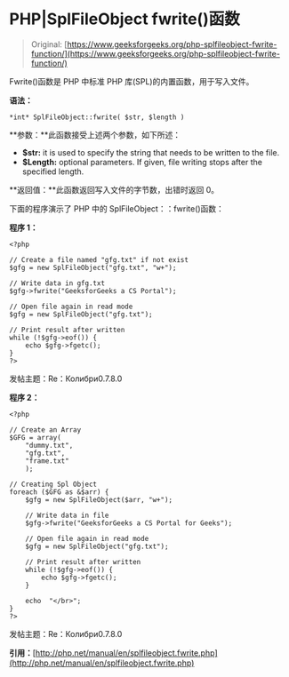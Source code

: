 # PHP|SplFileObject fwrite()函数

> Original: [https://www.geeksforgeeks.org/php-splfileobject-fwrite-function/](https://www.geeksforgeeks.org/php-splfileobject-fwrite-function/)

Fwrite()函数是 PHP 中标准 PHP 库(SPL)的内置函数，用于写入文件。

**语法：**

```
*int* SplFileObject::fwrite( $str, $length )
```

**参数：**此函数接受上述两个参数，如下所述：

*   **$str:** it is used to specify the string that needs to be written to the file.
*   **$Length:** optional parameters. If given, file writing stops after the specified length.

**返回值：**此函数返回写入文件的字节数，出错时返回 0。

下面的程序演示了 PHP 中的 SplFileObject：：fwrite()函数：

**程序 1：**

```
<?php

// Create a file named "gfg.txt" if not exist
$gfg = new SplFileObject("gfg.txt", "w+");

// Write data in gfg.txt
$gfg->fwrite("GeeksforGeeks a CS Portal");

// Open file again in read mode
$gfg = new SplFileObject("gfg.txt");

// Print result after written
while (!$gfg->eof()) {
    echo $gfg->fgetc();
}
?>
```

发帖主题：Re：Колибри0.7.8.0

**程序 2：**

```
<?php

// Create an Array
$GFG = array(
    "dummy.txt",
    "gfg.txt",
    "frame.txt"
    );

// Creating Spl Object
foreach ($GFG as &$arr) {
    $gfg = new SplFileObject($arr, "w+");

    // Write data in file
    $gfg->fwrite("GeeksforGeeks a CS Portal for Geeks");

    // Open file again in read mode
    $gfg = new SplFileObject("gfg.txt");

    // Print result after written
    while (!$gfg->eof()) {
        echo $gfg->fgetc();
    }

    echo  "</br>";
}
?>
```

发帖主题：Re：Колибри0.7.8.0

**引用：**[http://php.net/manual/en/splfileobject.fwrite.php](http://php.net/manual/en/splfileobject.fwrite.php)
